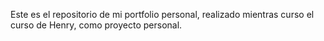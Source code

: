 Este es el repositorio de mi portfolio personal, realizado mientras curso el curso de Henry, como proyecto personal.
